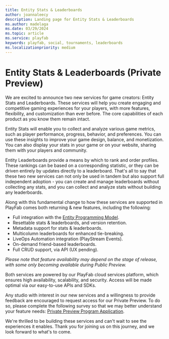 ```yaml
---
title: Entity Stats & Leaderboards
author: joannaleecy
description: Landing page for Entity Stats & Leaderboards
ms.author: madelaga
ms.date: 03/29/2024
ms.topic: article
ms.service: playfab
keywords: playfab, social, tournaments, leaderboards
ms.localizationpriority: medium
---
```


# Entity Stats & Leaderboards (Private Preview)

We are excited to announce two new services for game creators: Entity Stats and Leaderboards. These services will help you create engaging and competitive gaming experiences for your players, with more features, flexibility, and customization than ever before. The core capabilities of each product as you know them remain intact.

Entity Stats will enable you to collect and analyze various game metrics, such as player performance, progress, behavior, and preferences. You can use these insights to improve your game design, balance, and monetization. You can also display your stats in your game or on your website, sharing them with your players and community.

Entity Leaderboards provide a means by which to rank and order profiles. These rankings can be based on a corresponding statistic, or they can be driven entirely by updates directly to a leaderboard. That's all to say that these two new services can not only be used in tandem but also support full independent adoption - you can create and manage leaderboards without collecting any stats, and you can collect and analyze stats without building any leaderboards.

Along with this fundamental change to how these services are supported in PlayFab comes both returning & new features, including the following:

- Full integration with the [Entity Programming Model](/gaming/playfab/features/data/entities).
- Resettable stats & leaderboards, and version retention. 
- Metadata support for stats & leaderboards.
- Multicolumn leaderboards for enhanced tie-breaking.
- LiveOps Automation integration (PlayStream Events).
- On-demand friend-based leaderboards.
- Full CRUD support, via API (UX pending).

_Please note that feature availability may depend on the stage of release, with some only becoming available during Public Preview._

Both services are powered by our PlayFab cloud services platform, which ensures high availability, scalability, and security. Access will be made optimal via our easy-to-use APIs and SDKs.

Any studio with interest in our new services and a willingness to provide feedback are encouraged to request access for our Private Preview. To do so, please complete the following survey so that we may better understand your feature needs: [Private Preview Program Application](https://forms.office.com/r/RdiQuf9768).

We're thrilled to be building these services and can't wait to see the experiences it enables. Thank you for joining us on this journey, and we look forward to what's to come.
